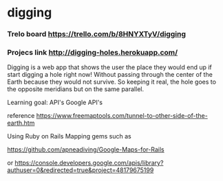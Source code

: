 # digging

### Trelo board https://trello.com/b/8HNYXTyV/digging
### Projecs link http://digging-holes.herokuapp.com/

Digging is a web app that shows the user the place they would end up if start digging a hole right now! Without passing through the center of the Earth because they would not survive. So keeping it real, the hole goes to the opposite meridians but on the same parallel.

Learning goal:
API's
Google API's

reference https://www.freemaptools.com/tunnel-to-other-side-of-the-earth.htm

Using
Ruby on Rails
Mapping gems such as

https://github.com/apneadiving/Google-Maps-for-Rails

or
https://console.developers.google.com/apis/library?authuser=0&redirected=true&project=48179675199
